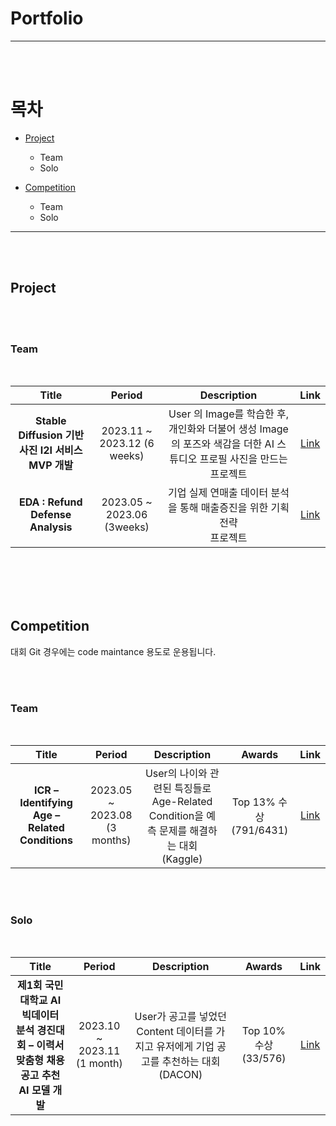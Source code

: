 # Portfolio
---
 
 <br/><br/>

# 목차
- [Project](#project)
  + Team
  + Solo

- [Competition](#competition)
  + Team
  + Solo
---

 <br/><br/>

<!-- Templete
|Title|Period|Description|Link|
|:---:|:---:|:---:|:---:|
|내용 1|내용 2|내용 3|내용 4|
|내용 5|내용 6|내용 7|내용 8|
|내용 9|내용 10|내용 11|내용 12|
-->

## Project

<br/><br/>

### Team

<br/>

|Title|Period|Description|Link|
|:---:|:---:|:---:|:---:|
|**Stable Diffusion 기반 사진 I2I 서비스 MVP 개발**|2023.11 ~ 2023.12 (6 weeks)|User 의 Image를 학습한 후, 개인화와 더불어 생성 Image의 포즈와 색감을 더한 AI 스튜디오 프로필 사진을 만드는 <br> 프로젝트|[Link](https://github.com/ahfmrptEkd/Project_SD)|
|**EDA : Refund Defense Analysis**|2023.05 ~ 2023.06 (3weeks)|기업 실제 연매출 데이터 분석을 통해 매출증진을 위한 기획 전략 <br> 프로젝트|[Link](https://github.com/ahfmrptEkd/Project_EDA)|

<br/><br/><br/><br/>

## Competition
대회 Git 경우에는 code maintance 용도로 운용됩니다.

<br/><br/>

### Team

<br/>

|Title|Period|Description|Awards|Link|
|:---:|:---:|:---:|:---:|:---:|
|**ICR – Identifying Age – Related Conditions**|2023.05 ~ 2023.08 (3 months)|User의 나이와 관련된 특징들로 Age-Related Condition을 예측 문제를 해결하는 대회 <br> (Kaggle)|Top 13% 수상 (791/6431)|[Link](404)|

<br/><br/>

### Solo

<br/>

|Title|Period|Description|Awards|Link|
|:---:|:---:|:---:|:---:|:---:|
|**제1회 국민대학교 AI 빅데이터 <br> 분석 경진대회 – 이력서 맞춤형 채용공고 추천 AI 모델 개발**|2023.10 ~ 2023.11 <br> (1 month)|User가 공고를 넣었던 Content 데이터를 가지고 유저에게 기업 공고를 추천하는 대회 <br> (DACON)|Top 10% 수상 (33/576)|[Link](404)|
